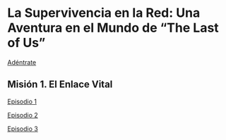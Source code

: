 # La Supervivencia en la Red: Una Aventura en el Mundo de “The Last of Us”
[Adéntrate](./intro)

## Misión 1. El Enlace Vital
[Episodio 1](./m1)

[Episodio 2](./m1/p2.md)

[Episodio 3](./m1/p3)

